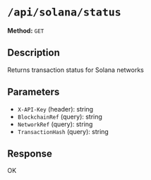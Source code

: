 # `/api/solana/status`

**Method:** `GET`  

## Description
Returns transaction status for Solana networks



## Parameters
- `X-API-Key` (header): string
- `BlockchainRef` (query): string
- `NetworkRef` (query): string
- `TransactionHash` (query): string

## Response
OK
